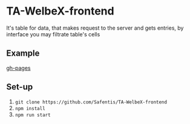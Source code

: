# TA-WelbeX-frontend
It's table for data, that makes request to the server and gets entries,
by interface you may filtrate table's cells
## Example
[gh-pages](https://safentis.github.io/TA-WelbeX-frontend/)

## Set-up
1. `git clone https://github.com/Safentis/TA-WelbeX-frontend`
2. `npm install`
3. `npm run start`

